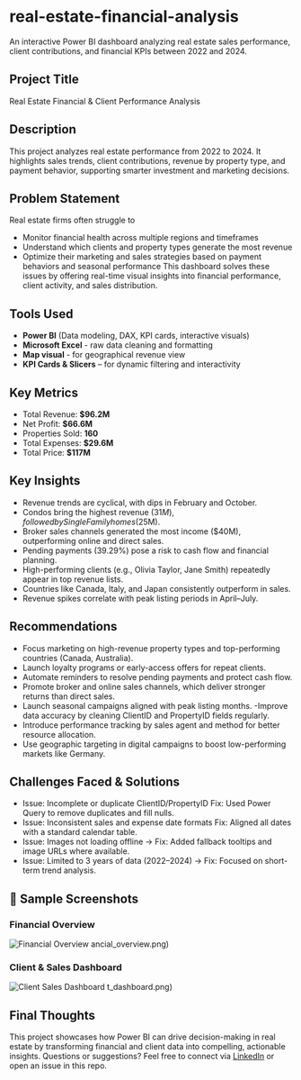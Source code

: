 # real-estate-financial-analysis
An interactive Power BI dashboard analyzing real estate sales performance, client contributions, and financial KPIs between 2022 and 2024.
## Project Title
Real Estate Financial & Client Performance Analysis
## Description
This project analyzes real estate performance from 2022 to 2024. It highlights sales trends, client contributions, revenue by property type, and payment behavior, supporting smarter investment and marketing decisions.
## Problem Statement
Real estate firms often struggle to
- Monitor financial health across multiple regions and timeframes
- Understand which clients and property types generate the most revenue
- Optimize their marketing and sales strategies based on payment behaviors and seasonal performance
This dashboard solves these issues by offering real-time visual insights into financial performance, client activity, and sales distribution.
## Tools Used
- **Power BI** (Data modeling, DAX, KPI cards, interactive visuals)
- **Microsoft Excel** - raw data cleaning and formatting
- **Map visual** - for geographical revenue view
- **KPI Cards & Slicers** – for dynamic filtering and interactivity
## Key Metrics
- Total Revenue: **$96.2M**
- Net Profit: **$66.6M**
- Properties Sold: **160**
- Total Expenses: **$29.6M**
- Total Price: **$117M**
## Key Insights
- Revenue trends are cyclical, with dips in February and October.
- Condos bring the highest revenue ($31M), followed by Single Family homes ($25M).
- Broker sales channels generated the most income ($40M), outperforming online and direct sales.
- Pending payments (39.29%) pose a risk to cash flow and financial planning.
- High-performing clients (e.g., Olivia Taylor, Jane Smith) repeatedly appear in top revenue lists.
- Countries like Canada, Italy, and Japan consistently outperform in sales.
- Revenue spikes correlate with peak listing periods in April–July.
## Recommendations
- Focus marketing on high-revenue property types and top-performing countries (Canada, Australia).
- Launch loyalty programs or early-access offers for repeat clients.
- Automate reminders to resolve pending payments and protect cash flow.
- Promote broker and online sales channels, which deliver stronger returns than direct sales.
- Launch seasonal campaigns aligned with peak listing months.
-Improve data accuracy by cleaning ClientID and PropertyID fields regularly.
- Introduce performance tracking by sales agent and method for better resource allocation.
- Use geographic targeting in digital campaigns to boost low-performing markets like Germany.
## Challenges Faced & Solutions
- Issue: Incomplete or duplicate ClientID/PropertyID
  Fix: Used Power Query to remove duplicates and fill nulls.
- Issue: Inconsistent sales and expense date formats
  Fix: Aligned all dates with a standard calendar table.
- Issue: Images not loading offline →
  Fix: Added fallback tooltips and image URLs where available.
- Issue: Limited to 3 years of data (2022–2024) →
  Fix: Focused on short-term trend analysis.
## 📸 Sample Screenshots
### Financial Overview
![Financial Overview](https://github.com/user-attachments/assets/7b5ad334-9122-4b17-8f00-5489bf6736d9)
ancial_overview.png)
### Client & Sales Dashboard
![Client   Sales Dashboard](https://github.com/user-attachments/assets/0a6ac728-1a92-4dda-96e5-66b3831be460)
t_dashboard.png)
## Final Thoughts
This project showcases how Power BI can drive decision-making in real estate by transforming financial and client data into compelling, actionable insights.
Questions or suggestions? Feel free to connect via [LinkedIn](https://www.linkedin.com/in/abdulrasaq-umar-yakubu/) or open an issue in this repo.

